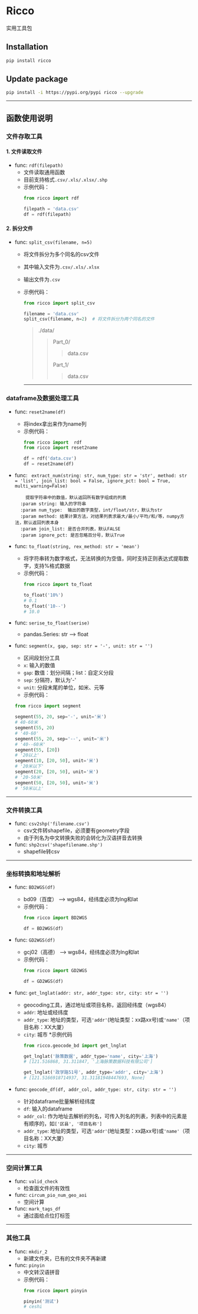 # Ricco
实用工具包

## Installation
```bash
pip install ricco
```
## Update package
```bash
pip install -i https://pypi.org/pypi ricco --upgrade
```
---
## 函数使用说明
### 文件存取工具
#### 1. 文件读取文件
* func: `rdf(filepath)`
  * 文件读取通用函数
  * 目前支持格式`.csv/.xls/.xlsx/.shp`
  * 示例代码：
    ```python
    from ricco import rdf
    
    filepath = 'data.csv'
    df = rdf(filepath)
    ```
    

#### 2. 拆分文件
* func: `split_csv(filename, n=5)`
  * 将文件拆分为多个同名的csv文件
  * 其中输入文件为`.csv/.xls/.xlsx`
  * 输出文件为`.csv` 
  * 示例代码：
    ```python
    from ricco import split_csv
    
    filename = 'data.csv'
    split_csv(filename, n=2)  # 将文件拆分为两个同名的文件
    ```
    > ./data/
    >> Part_0/
    >>
    >>> data.csv
    >>
    >> Part_1/
    >>
    >>> data.csv
    
    ---
### dataframe及数据处理工具
* func: `reset2name(df)`
  * 将index拿出来作为name列
  * 示例代码：
    ```python
    from ricco import  rdf
    from ricco import reset2name
    
    df = rdf('data.csv')
    df = reset2name(df)
    ```

* func: ```
        extract_num(string: str,
                num_type: str = 'str',
                method: str = 'list',
                join_list: bool = False,
                ignore_pct: bool = True,
                multi_warning=False)```
   
          提取字符串中的数值，默认返回所有数字组成的列表
        :param string: 输入的字符串
        :param num_type:  输出的数字类型，int/float/str，默认为str
        :param method: 结果计算方法，对结果列表求最大/最小/平均/和/等，numpy方法，默认返回列表本身
        :param join_list: 是否合并列表，默认FALSE
        :param ignore_pct: 是否忽略百分号，默认True
        


* func: `to_float(string, rex_method: str = 'mean')`
  * 将字符串转为数字格式，无法转换的为空值，同时支持正则表达式提取数字，支持%格式数据
  * 示例代码：
    ```python
    from ricco import to_float
    
    to_float('10%')
    # 0.1
    to_float('10--')
    # 10.0
    ```
* func: `serise_to_float(serise)`
  * pandas.Series: str --> float
  
 
 * func: `segment(x, gap, sep: str = '-', unit: str = '')`
   * 区间段划分工具
   * `x`: 输入的数值
   * `gap`: 数值：划分间隔；list：自定义分段
   * `sep`: 分隔符，默认为'-' 
   * `unit`: 分段末尾的单位，如米、元等
   * 示例代码：
   
    ```python
    from ricco import segment
    
    segment(55, 20, sep='-', unit='米')
    # 40-60米
    segment(55, 20)
    # '40-60'
    segment(55, 20, sep='--', unit='米') 
    # '40--60米'
    segment(55, [20]) 
    # '20以上'
    segment(10, [20, 50], unit='米') 
    # '20米以下'
    segment(20, [20, 50], unit='米') 
    # '20-50米'
    segment(50, [20, 50], unit='米') 
    # '50米以上'
    ```
---


### 文件转换工具
* func: `csv2shp('filename.csv')`
  * csv文件转shapefile，必须要有geometry字段
  * 由于列名为中文转换失败的会转化为汉语拼音去转换
* func: `shp2csv('shapefilename.shp')`
  * shapefile转csv
---
### 坐标转换和地址解析
* func: `BD2WGS(df)`
  * bd09（百度） --> wgs84，经纬度必须为lng和lat
  * 示例代码：
    ```python
    from ricco import BD2WGS
    
    df = BD2WGS(df)
    ```
    
* func: `GD2WGS(df)`
  * gcj02（高德） --> wgs84，经纬度必须为lng和lat
  * 示例代码：
    ```python
    from ricco import GD2WGS
    
    df = GD2WGS(df)
    ```

* func: `get_lnglat(addr: str, addr_type: str, city: str = '')`
  * geocoding工具，通过地址或项目名称，返回经纬度（wgs84）
  * `addr`: 地址或经纬度
  * `addr_type`: 地址的类型，可选`'addr'`(地址类型：xx路xx号)或`'name'`（项目名称：XX大厦）
  * `city`: 城市
  *示例代码
    ```python
    from ricco.geocode_bd import get_lnglat
    
    get_lnglat('脉策数据', addr_type='name', city='上海')
    # [121.516868, 31.311847, '上海脉策数据科技有限公司']
    
    get_lnglat('政学路51号', addr_type='addr', city='上海')
    # [121.5166918714937, 31.31181948447693, None]
    ```

* func: `geocode_df(df, addr_col, addr_type: str, city: str = '')`
  * 针对dataframe批量解析经纬度
  * `df`: 输入的dataframe
  * `addr_col`: 作为地址去解析的列名，可传入列名的列表，列表中的元素是有顺序的，如`['区县', '项目名称']`
  * `addr_type`: 地址的类型，可选`'addr'`(地址类型：xx路xx号)或`'name'`（项目名称：XX大厦）
  * `city`: 城市
---


### 空间计算工具
* func: `valid_check`
  * 检查面文件的有效性
* func: `circum_pio_num_geo_aoi`
  * 空间计算
* func: `mark_tags_df`
  * 通过面给点位打标签
---
### 其他工具
* func: `mkdir_2`
  * 新建文件夹，已有的文件夹不再新建
* func: `pinyin`
  * 中文转汉语拼音
  * 示例代码：
    ```python
    from ricco import pinyin
    
    pinyin('测试')
    # ceshi
    ```









